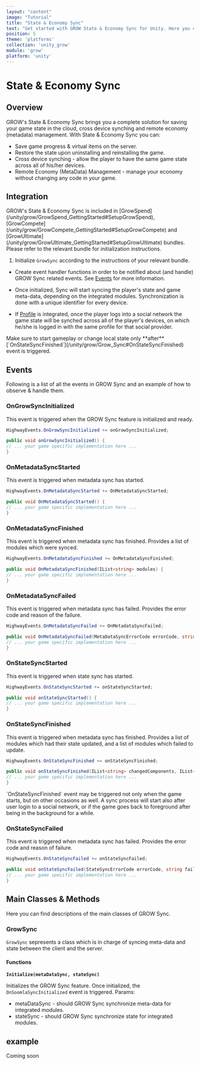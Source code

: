 ```yaml
---
layout: "content"
image: "Tutorial"
title: "State & Economy Sync"
text: "Get started with GROW State & Economy Sync for Unity. Here you can find initialization instructions, event handling and usage examples."
position: 5
theme: 'platforms'
collection: 'unity_grow'
module: 'grow'
platform: 'unity'
---
```


# State & Economy Sync

## Overview

GROW's State & Economy Sync brings you a complete solution for saving your game state in the cloud, cross device synching and remote economy (metadata) management.
With State & Economy Sync you can:

- Save game progress & virtual items on the server.
- Restore the state upon uninstalling and reinstalling the game.
- Cross device synching - allow the player to have the same game state across all of his/her devices.
- Remote Economy (MetaData) Management - manage your economy without changing any code in your game.

## Integration

<div class="info-box">GROW's State & Economy Sync is included in [GrowSpend](/unity/grow/GrowSpend_GettingStarted#SetupGrowSpend), [GrowCompete](/unity/grow/GrowCompete_GettingStarted#SetupGrowCompete) and [GrowUltimate](/unity/grow/GrowUltimate_GettingStarted#SetupGrowUltimate) bundles. Please refer to the relevant bundle for initialization instructions.</div>


1. Initialize `GrowSync` according to the instructions of your relevant bundle.

* Create event handler functions in order to be notified about (and handle) GROW Sync related events. See [Events](/unity/grow/Grow_Sync/#Events) for more information.

* Once initialized, Sync will start syncing the player's state and game meta-data, depending on the integrated modules. Synchronization is done with a unique identifier for every device.

* If [Profile]() is integrated, once the player logs into a social network the game state will be synched across all of the player's devices, on which he/she is logged in with the same profile for that social provider.

<div class="warning-box">Make sure to start gameplay or change local state only **after** [`OnStateSyncFinished`](/unity/grow/Grow_Sync#OnStateSyncFinished) event is triggered. </div>

## Events

Following is a list of all the events in GROW Sync and an example of how to observe & handle them.

### OnGrowSyncInitialized

This event is triggered when the GROW Sync feature is initialized and ready.

``` cs
HighwayEvents.OnGrowSyncInitialized += onGrowSyncInitialized;

public void onGrowSyncInitialized() {
// ... your game specific implementation here ...
}
```

### OnMetadataSyncStarted

This event is triggered when metadata sync has started.

``` cs
HighwayEvents.OnMetadataSyncStarted += OnMetadataSyncStarted;

public void OnMetadataSyncStarted() {
// ... your game specific implementation here ...
}
```

### OnMetadataSyncFinished

This event is triggered when metadata sync has finished.
Provides a list of modules which were synced.

``` cs
HighwayEvents.OnMetadataSyncFinished += OnMetadataSyncFinished;

public void OnMetadataSyncFinished(IList<string> modules) {
// ... your game specific implementation here ...
}
```

### OnMetadataSyncFailed

This event is triggered when metadata sync has failed.
Provides the error code and reason of the failure.

``` cs
HighwayEvents.OnMetadataSyncFailed += OnMetadataSyncFailed;

public void OnMetadataSyncFailed(MetaDataSyncErrorCode errorCode, string failReason) {
// ... your game specific implementation here ...
}
```

### OnStateSyncStarted

This event is triggered when state sync has started.

``` cs
HighwayEvents.OnStateSyncStarted += onStateSyncStarted;

public void onStateSyncStarted() {
// ... your game specific implementation here ...
}
```

### OnStateSyncFinished

This event is triggered when metadata sync has finished.
Provides a list of modules which had their state updated, and a list of modules which failed to update.

``` cs
HighwayEvents.OnStateSyncFinished += onStateSyncFinished;

public void onStateSyncFinished(IList<string> changedComponents, IList<string> failedComponents) {
// ... your game specific implementation here ...
}
```

<div class="info-box">`OnStateSyncFinished` event may be triggered not only when the game starts, but on other occasions as well. A sync process will start also after user login to a social network, or if the game goes back to foreground after being in the background for a while.</div>

### OnStateSyncFailed

This event is triggered when metadata sync has failed.
Provides the error code and reason of failure.

``` cs
HighwayEvents.OnStateSyncFailed += onStateSyncFailed;

public void onStateSyncFailed(StateSyncErrorCode errorCode, string failReason) {
// ... your game specific implementation here ...
}
```

## Main Classes & Methods

Here you can find descriptions of the main classes of GROW Sync.

### GrowSync

`GrowSync` sepresents a class which is in charge of syncing meta-data and state between the client and the server.

#### Functions

**`Initialize(metaDataSync, stateSync)`**

Initializes the GROW Sync feature. Once initialized, the `OnSoomlaSyncInitialized` event is triggered.
Params:

- metaDataSync - should GROW Sync synchronize meta-data for integrated modules.
- stateSync - should GROW Sync synchronize state for integrated modules.

## example

Coming soon
